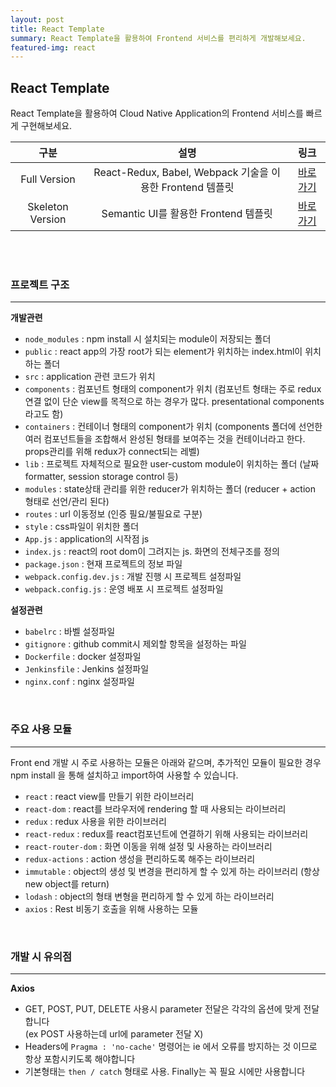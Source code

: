 ```yaml
---
layout: post
title: React Template
summary: React Template을 활용하여 Frontend 서비스를 편리하게 개발해보세요.
featured-img: react
---
```


## React Template

React Template을 활용하여 Cloud Native Application의 Frontend 서비스를 빠르게 구현해보세요.

| 구분            | 설명            |링크   |
| :-------------: |:-------------:| :-----:|
| Full Version  | React-Redux, Babel, Webpack 기술을 이용한 Frontend 템플릿 | [바로가기](https://github.com/hitechinfo/template_frontend_react_001)|
| Skeleton Version      | Semantic UI를 활용한 Frontend 템플릿     |   [바로가기](https://github.com/hitechinfo/template_frontend_react_002)|

<br/>
<br/>

### 프로젝트 구조
---------------------------

**개발관련**  
* `node_modules` : npm install 시 설치되는 module이 저장되는 폴더  
* `public` : react app의 가장 root가 되는 element가 위치하는 index.html이 위치하는 폴더  
* `src` : application 관련 코드가 위치  
* `components` : 컴포넌트 형태의 component가 위치 (컴포넌트 형태는 주로 redux연결 없이 단순 view를 목적으로 하는 경우가 많다. presentational components라고도 함)  
* `containers` : 컨테이너 형태의 component가 위치 (components 폴더에 선언한 여러 컴포넌트들을 조합해서 완성된 형태를 보여주는 것을 컨테이너라고 한다. props관리를 위해 redux가 connect되는 레벨)  
* `lib` : 프로젝트 자체적으로 필요한 user-custom module이 위치하는 폴더 (날짜 formatter, session storage control 등)  
* `modules` : state상태 관리를 위한 reducer가 위치하는 폴더 (reducer + action 형태로 선언/관리 된다)  
* `routes` : url 이동정보 (인증 필요/불필요로 구분)  
* `style` : css파일이 위치한 폴더  
* `App.js` : application의 시작점 js  
* `index.js` : react의 root dom이 그려지는 js. 화면의 전체구조를 정의    
* `package.json` : 현재 프로젝트의 정보 파일  
* `webpack.config.dev.js` : 개발 진행 시 프로젝트 설정파일  
* `webpack.config.js` : 운영 배포 시 프로젝트 설정파일  
  
**설정관련**  
* `babelrc` : 바벨 설정파일
* `gitignore` : github commit시 제외할 항목을 설정하는 파일  
* `Dockerfile` : docker 설정파일  
* `Jenkinsfile` : Jenkins 설정파일  
* `nginx.conf` : nginx 설정파일   

<br/>

### 주요 사용 모듈
---------------------------

Front end 개발 시 주로 사용하는 모듈은 아래와 같으며, 추가적인 모듈이 필요한 경우 npm install 을 통해 설치하고 import하여 사용할 수 있습니다.
<br/>

* `react` : react view를 만들기 위한 라이브러리  
* `react-dom` : react를 브라우저에 rendering 할 때 사용되는 라이브러리  
* `redux` : redux 사용을 위한 라이브러리  
* `react-redux` : redux를 react컴포넌트에 연결하기 위해 사용되는 라이브러리  
* `react-router-dom` : 화면 이동을 위해 설정 및 사용하는 라이브러리  
* `redux-actions` : action 생성을 편리하도록 해주는 라이브러리  
* `immutable` : object의 생성 및 변경을 편리하게 할 수 있게 하는 라이브러리 (항상 new object를 return)  
* `lodash` : object의 형태 변형을 편리하게 할 수 있게 하는 라이브러리  
* `axios` : Rest 비동기 호출을 위해 사용하는 모듈  

<br/>

### 개발 시 유의점
---------------------------

**Axios** 

* GET, POST, PUT, DELETE 사용시 parameter 전달은 각각의 옵션에 맞게 전달합니다   
(ex POST 사용하는데 url에 parameter 전달 X)
* Headers에 `Pragma : 'no-cache'` 명령어는 ie 에서 오류를 방지하는 것 이므로 항상 포함시키도록 해야합니다
* 기본형태는 `then / catch` 형태로 사용. Finally는 꼭 필요 시에만 사용합니다
